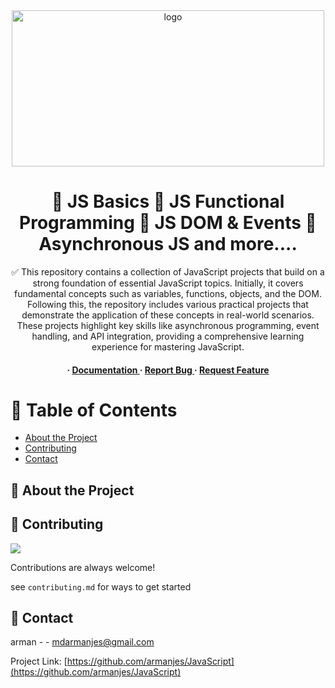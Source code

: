 <div align='center'>

<img src=https://img-c.udemycdn.com/course/480x270/5450776_0385.jpg alt="logo" width=500 height=250 />

<h1>🚀 JS Basics 🚀 JS Functional Programming 🚀 JS DOM & Events 🚀 Asynchronous JS and more....</h1>
<p>✅ This repository contains a collection of JavaScript projects that build on a strong foundation of essential JavaScript topics. Initially, it covers fundamental concepts such as variables, functions, objects, and the DOM. Following this, the repository includes various practical projects that demonstrate the application of these concepts in real-world scenarios. These projects highlight key skills like asynchronous programming, event handling, and API integration, providing a comprehensive learning experience for mastering JavaScript.</p>

<h4> <span> · </span> <a href="https://github.com/Arman/JavaScript/blob/master/README.md"> Documentation </a> <span> · </span> <a href="https://github.com/Arman/JavaScript/issues"> Report Bug </a> <span> · </span> <a href="https://github.com/Arman/JavaScript/issues"> Request Feature </a> </h4>


</div>

# :notebook_with_decorative_cover: Table of Contents

- [About the Project](#star2-about-the-project)
- [Contributing](#wave-contributing)
- [Contact](#handshake-contact)


## :star2: About the Project

## :wave: Contributing

<a href="https://github.com/armanjes/Python/graphs/contributors"> <img src="https://contrib.rocks/image?repo=Louis3797/awesome-readme-template" /> </a>

Contributions are always welcome!

see `contributing.md` for ways to get started

## :handshake: Contact

arman - - mdarmanjes@gmail.com

Project Link: [https://github.com/armanjes/JavaScript](https://github.com/armanjes/JavaScript)
